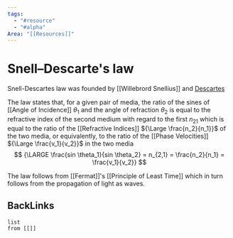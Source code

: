```yaml
---
tags:
  - "#resource"
  - "#alpha"
Area: "[[Resources]]"
---
```


# Snell–Descarte's law

Snell-Descartes law was founded by [[Willebrord Snellius]] and [Descartes](obsidian://open?vault=MainVault&file=MainNet%2F1.%20Main%20Notes%2FDescartes)

The law states that, for a given pair of media, the ratio of the sines of [[Angle of Incidence]] $\theta_1$ and the angle of refraction $\theta_2$ is equal to the refractive index of the second medium with regard to the first $n_{21}$ which is equal to the ratio of the [[Refractive Indices]] ${\Large \frac{n_2}{n_1}}$ of the two media, or equivalently, to the ratio of the [[Phase Velocities]] ${\Large \frac{v_1}{v_2}}$ in the two media
$$
{\LARGE \frac{sin \theta_1}{sin \theta_2} = n_{2,1} = \frac{n_2}{n_1} = \frac{v_1}{v_2}}
$$

The law follows from [[Fermat]]'s [[Principle of Least Time]] which in turn follows from the propagation of light as waves.

## BackLinks

```dataview
list
from [[]]
```

